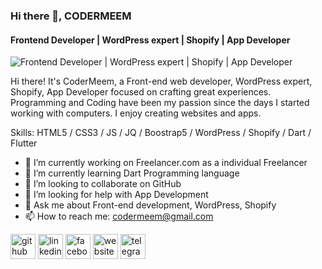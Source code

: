 ### Hi there 👋, CODERMEEM
#### Frontend Developer | WordPress expert | Shopify | App Developer
![Frontend Developer | WordPress expert | Shopify | App Developer](https://media-exp1.licdn.com/dms/image/C5616AQGCLmwhdFx0Og/profile-displaybackgroundimage-shrink_200_800/0/1645011990054?e=1650499200&v=beta&t=MnsOKo27gJzsqItcE8B1O4Gh0Yu2OsPEsLtVyfO790o)

Hi there! It's CoderMeem, a Front-end web developer, WordPress expert, Shopify, App Developer focused on crafting great experiences. Programming and Coding have been my passion since the days I started working with computers. I enjoy creating websites and apps.

Skills:  HTML5 / CSS3 / JS / JQ / Boostrap5 / WordPress / Shopify / Dart / Flutter

- 🔭 I’m currently working on Freelancer.com as a individual Freelancer 
- 🌱 I’m currently learning Dart Programming language 
- 👯 I’m looking to collaborate on GitHub 
- 🤔 I’m looking for help with App Development 
- 💬 Ask me about Front-end development, WordPress, Shopify 
- 📫 How to reach me: codermeem@gmail.com 


[<img src='https://cdn.jsdelivr.net/npm/simple-icons@3.0.1/icons/github.svg' alt='github' height='40'>](https://github.com/https://github.com/codermeem)  [<img src='https://cdn.jsdelivr.net/npm/simple-icons@3.0.1/icons/linkedin.svg' alt='linkedin' height='40'>](https://www.linkedin.com/in/https://www.linkedin.com/in/codermeem//)  [<img src='https://cdn.jsdelivr.net/npm/simple-icons@3.0.1/icons/facebook.svg' alt='facebook' height='40'>](https://www.facebook.com/https://www.facebook.com/codermeem/)  [<img src='https://cdn.jsdelivr.net/npm/simple-icons@3.0.1/icons/icloud.svg' alt='website' height='40'>](https://codermeem.github.io/)  [<img src='https://cdn.jsdelivr.net/npm/simple-icons@3.0.1/icons/telegram.svg' alt='telegram' height='40'>](https://t.me/codermeem)  

